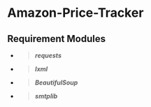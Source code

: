 # Amazon-Price-Tracker

## Requirement Modules
- > ***requests***
- > ***lxml***
- > ***BeautifulSoup***
- > ***smtplib***
